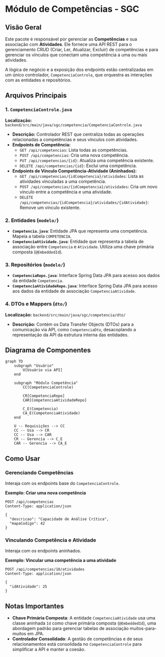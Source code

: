 # Módulo de Competências - SGC

## Visão Geral
Este pacote é responsável por gerenciar as **Competências** e sua associação com **Atividades**. Ele fornece uma API REST para o gerenciamento CRUD (Criar, Ler, Atualizar, Excluir) de competências e para gerenciar os vínculos que conectam uma competência a uma ou mais atividades.

A lógica de negócio e a exposição dos endpoints estão centralizadas em um único controlador, `CompetenciaControle`, que orquestra as interações com as entidades e repositórios.

## Arquivos Principais

### 1. `CompetenciaControle.java`
**Localização:** `backend/src/main/java/sgc/competencia/CompetenciaControle.java`
- **Descrição:** Controlador REST que centraliza todas as operações relacionadas a competências e seus vínculos com atividades.
- **Endpoints de Competência:**
  - `GET /api/competencias`: Lista todas as competências.
  - `POST /api/competencias`: Cria uma nova competência.
  - `PUT /api/competencias/{id}`: Atualiza uma competência existente.
  - `DELETE /api/competencias/{id}`: Exclui uma competência.
- **Endpoints de Vínculo Competência-Atividade (Aninhados):**
  - `GET /api/competencias/{idCompetencia}/atividades`: Lista as atividades vinculadas a uma competência.
  - `POST /api/competencias/{idCompetencia}/atividades`: Cria um novo vínculo entre a competência e uma atividade.
  - `DELETE /api/competencias/{idCompetencia}/atividades/{idAtividade}`: Remove um vínculo existente.

### 2. Entidades (`modelo/`)
- **`Competencia.java`**: Entidade JPA que representa uma competência. Mapeia a tabela `COMPETENCIA`.
- **`CompetenciaAtividade.java`**: Entidade que representa a tabela de associação entre `Competencia` e `Atividade`. Utiliza uma chave primária composta (`@EmbeddedId`).

### 3. Repositórios (`modelo/`)
- **`CompetenciaRepo.java`**: Interface Spring Data JPA para acesso aos dados da entidade `Competencia`.
- **`CompetenciaAtividadeRepo.java`**: Interface Spring Data JPA para acesso aos dados da entidade de associação `CompetenciaAtividade`.

### 4. DTOs e Mappers (`dto/`)
**Localização:** `backend/src/main/java/sgc/competencia/dto/`
- **Descrição:** Contém os Data Transfer Objects (DTOs) para a comunicação via API, como `CompetenciaDto`, desacoplando a representação da API da estrutura interna das entidades.

## Diagrama de Componentes
```mermaid
graph TD
    subgraph "Usuário"
        U[Usuário via API]
    end

    subgraph "Módulo Competência"
        CC(CompetenciaControle)

        CR[CompetenciaRepo]
        CAR[CompetenciaAtividadeRepo]

        C_E(Competencia)
        CA_E(CompetenciaAtividade)
    end

    U -- Requisições --> CC
    CC -- Usa --> CR
    CC -- Usa --> CAR
    CR -- Gerencia --> C_E
    CAR -- Gerencia --> CA_E
```

## Como Usar

### Gerenciando Competências
Interaja com os endpoints base do `CompetenciaControle`.

**Exemplo: Criar uma nova competência**
```http
POST /api/competencias
Content-Type: application/json

{
  "descricao": "Capacidade de Análise Crítica",
  "mapaCodigo": 42
}
```

### Vinculando Competência e Atividade
Interaja com os endpoints aninhados.

**Exemplo: Vincular uma competência a uma atividade**
```http
POST /api/competencias/10/atividades
Content-Type: application/json

{
  "idAtividade": 25
}
```

## Notas Importantes
- **Chave Primária Composta**: A entidade `CompetenciaAtividade` usa uma classe aninhada `Id` como chave primária composta (`@EmbeddedId`), uma abordagem padrão para gerenciar tabelas de associação muitos-para-muitos em JPA.
- **Controlador Consolidado**: A gestão de competências e de seus relacionamentos está consolidada no `CompetenciaControle` para simplificar a API e manter a coesão.